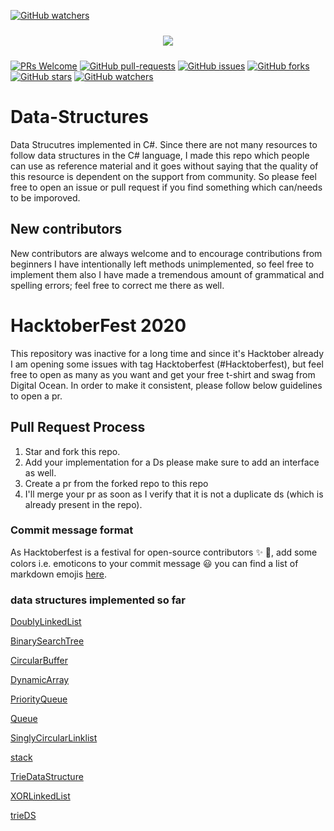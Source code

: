 [![GitHub watchers](https://img.shields.io/github/watchers/farQtech/Data-Structures.svg?style=social&label=Watch&maxAge=2592000)](https://GitHub.com/CraigBanach/Data-Structures/watchers)

<p align="center"><img style="padding:10px;" src="https://img.shields.io/badge/Open%20Source-💕%20-9cf?style=for-the-badge"></p>

[![PRs Welcome](https://img.shields.io/badge/PRs-welcome-brightgreen.svg?style=flat-square)](http://makeapullrequest.com) [![GitHub pull-requests](https://img.shields.io/github/issues-pr/farQtech/Data-Structures.svg)](https://GitHub.com/farQtech/Data-Structures/pull/)
[![GitHub issues](https://img.shields.io/github/issues/farQtech/Data-Structures.svg)](https://GitHub.com/farQtech/Data-Structures/issues/)
[![GitHub forks](https://img.shields.io/github/forks/farQtech/Data-Structures.svg?style=social&label=Fork&maxAge=2592000)](https://GitHub.com/farQtech/Data-Structures/network/)
[![GitHub stars](https://img.shields.io/github/stars/farQtech/Data-Structures.svg?style=social&label=Star&maxAge=2592000)](https://api.github.com/repos/farQtech/Data-Structures/stargazers)
[![GitHub watchers](https://img.shields.io/github/watchers/farQtech/Data-Structures.svg?style=social&label=Watch&maxAge=2592000)](https://GitHub.com/CraigBanach/Data-Structures/watchers)

# Data-Structures

Data Strucutres implemented in C#. Since there are not many resources to follow data structures in the C# language, I made this repo which people can use as reference material
and it goes without saying that the quality of this resource is dependent on the support from community. So please feel free to open an issue or pull request if you find something
which can/needs to be imporoved.

## New contributors

New contributors are always welcome and to encourage contributions from beginners I have intentionally left methods unimplemented, so feel free to implement them also I have made
a tremendous amount of grammatical and spelling errors; feel free to correct me there as well.

# HacktoberFest 2020

This repository was inactive for a long time and since it's Hacktober already I am opening some issues with tag Hacktoberfest (#Hacktoberfest), but feel free to open as many as you want and get
your free t-shirt and swag from Digital Ocean. In order to make it consistent, please follow below guidelines to open a pr.

## Pull Request Process

1. Star and fork this repo.
2. Add your implementation for a Ds please make sure to add an interface as well.
3. Create a pr from the forked repo to this repo
4. I'll merge your pr as soon as I verify that it is not a duplicate ds (which is already present in the repo).

### Commit message format

As Hacktoberfest is a festival for open-source contributors :sparkles: :star2:, add some colors i.e. emoticons to your commit message :smiley:
you can find a list of markdown emojis [here](https://gist.github.com/rxaviers/7360908).


### data structures implemented so far

[DoublyLinkedList](https://github.com/farQtech/Data-Structures/blob/master/DoublyLinkedList.cs)

[BinarySearchTree](https://github.com/farQtech/Data-Structures/blob/master/BinarySearchTree.cs)

[CircularBuffer](https://github.com/farQtech/Data-Structures/blob/master/CircularBuffer.cs)

[DynamicArray](https://github.com/farQtech/Data-Structures/blob/master/DynamicArray.cs)

[PriorityQueue](https://github.com/farQtech/Data-Structures/blob/master/PriorityQueue.cs)

[Queue](https://github.com/farQtech/Data-Structures/blob/master/Queue.cs)

[SinglyCircularLinklist](https://github.com/farQtech/Data-Structures/blob/master/SinglyCircularLinklist.cs)

[stack](https://github.com/farQtech/Data-Structures/blob/master/Stack.cs)

[TrieDataStructure](https://github.com/farQtech/Data-Structures/blob/master/Trie%20Data%20Structure)

[XORLinkedList](https://github.com/farQtech/Data-Structures/blob/master/XORLinkedList.cs)

[trieDS](https://github.com/farQtech/Data-Structures/blob/master/trieDS.cs)


